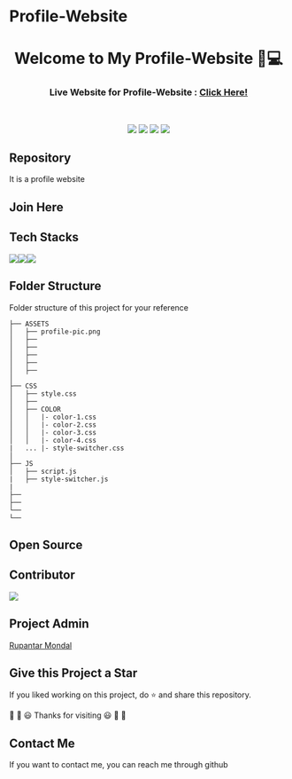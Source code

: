 # Profile-Website

<div align="center">
  <h1>Welcome to My Profile-Website 👋💻</h1>
  <h3>Live Website for Profile-Website : <a href="#">Click Here!</a></h3>
</div>

<br>

<p align="center">
<a href="https://github.com/Rik-21"><img src="https://img.shields.io/badge/PRs-welcome-brightgreen.svg?style=flat&logo=github"></a> 
<a href="https://github.com/Rik-21"><img src="https://img.shields.io/badge/Open%20Source-%F0%9F%A4%8D-Green"></a> 
<!-- <a href="https://github.com/Rik-21"><img src="https://img.shields.io/static/v1.svg?label=Contributions&message=Welcome&color=0059b3&style=flat-square"></a> -->
<a href="https://github.com/Rik-21/Profile-Website/graphs/contributors"><img src="https://img.shields.io/github/contributors-anon/Rik-21/Profile-Website"></a>
<a href="https://github.com/Rik-21"><img src="https://img.shields.io/maintenance/yes/2022"></a>
</p> 


##  Repository

It is a profile website 


##  Join Here




##  Tech Stacks

<img src="https://img.shields.io/badge/HTML5-E34F26?style=for-the-badge&logo=html5&logoColor=white"><img src="https://img.shields.io/badge/CSS3-1572B6?style=for-the-badge&logo=css3&logoColor=white"><img src="https://img.shields.io/badge/JavaScript-323330?style=for-the-badge&logo=javascript&logoColor=F7DF1E">
<br>




## Folder Structure 

Folder structure of this project for your reference 

```
├── ASSETS
│   ├── profile-pic.png
│   ├── 
│   ├── 
│   ├── 
│   ├── 
│   ├── 
│   
├── CSS
│   ├── style.css
│   ├── 
│   ├── COLOR
│   │   |- color-1.css
│   │   |- color-2.css
│   │   |- color-3.css
│   │   |- color-4.css
|   ... |- style-switcher.css
│   
├── JS
│   ├── script.js   
|   ├── style-switcher.js
|
├── 
├──  
└── 
└── 
```


## Open Source 




##  Contributor
 



<a href="https://github.com/Rik-21/Profile-Website/graphs/contributors">
  <img src="https://contrib.rocks/image?repo=Rik-21/Profile-Website" />
</a>




##  Project Admin

<a href="https://github.com/Rik-21">Rupantar Mondal</a>
<br>

##  Give this Project a Star

If you liked working on this project, do ⭐ and share this repository.

🎉 🎊 😃 Thanks for visiting 😃 🎊 🎉
<br>

##  Contact Me

If you want to contact me, you can reach me through github
